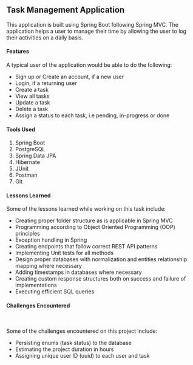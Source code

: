 <h2>Task Management Application</h2>
This application is built using Spring Boot following Spring MVC.
The application helps a user to manage their time by allowing the user to log their activities on a daily basis.

<h4>Features</h4>
<p>A typical user of the application would be able to do the following: </p>

<ul>
<li>Sign up or Create an account, if a new user</li>
<li>Login, if a returning user</li>
<li>Create a task</li>
<li>View all tasks</li>
<li>Update a task</li>
<li>Delete a task</li>
<li>Assign a status to each task, i.e pending, in-progress or done</li>
</ul>

<h4>Tools Used</h4>
<ol>
<li>Spring Boot</li>
<li>PostgreSQL</li>
<li>Spring Data JPA</li>
<li>Hibernate</li>
<li>JUnit</li>
<li>Postman</li>
<li>Git</li>
</ol>

<h4>Lessons Learned</h4>

Some of the lessons learned while working on this task include:

<ul>
<li>Creating proper folder structure as is applicable in Spring MVC</li>
<li>Programming according to Object Oriented Programming (OOP) principles</li>
<li>Exception handling in Spring</li>
<li>Creating endpoints that follow correct REST API patterns</li>
<li>Implementing Unit tests for all methods</li>
<li>Design proper databases with normalization and entities relationship mapping where necessary</li>
<li>Adding timestamps in databases where necessary</li>
<li>Creating custom response structures both on success and failure of implementations</li>
<li>Executing efficient SQL queries</li>
</ul>

<h4>Challenges Encountered</h4>
<br>
<p>Some of the challenges encountered on this project include:</p>
<ul>
<li>Persisting enums (task status) to the database </li>
<li>Estimating the project duration in hours</li>
<li>Assigning unique user ID (uuid) to each user and task</li>

</ul>
